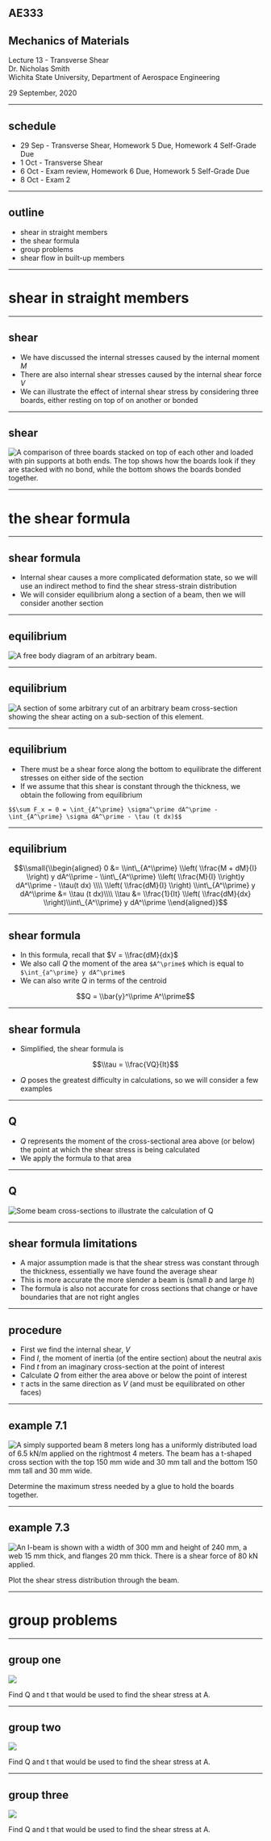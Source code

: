 ## AE333
## Mechanics of Materials
Lecture 13 - Transverse Shear<br/>
Dr. Nicholas Smith<br/>
Wichita State University, Department of Aerospace Engineering

29 September, 2020

----
## schedule

- 29 Sep - Transverse Shear, Homework 5 Due, Homework 4 Self-Grade Due
- 1 Oct - Transverse Shear
- 6 Oct - Exam review, Homework 6 Due, Homework 5 Self-Grade Due
- 8 Oct - Exam 2

----
## outline

<!-- TOC START min:1 max:1 link:false update:true -->
- shear in straight members
- the shear formula
- group problems
- shear flow in built-up members

<!-- TOC END -->


---
# shear in straight members

----
## shear

-   We have discussed the internal stresses caused by the internal moment *M*
-   There are also internal shear stresses caused by the internal shear force *V*
-   We can illustrate the effect of internal shear stress by considering three boards, either resting on top of on another or bonded

----
## shear

![A comparison of three boards stacked on top of each other and loaded with pin supports at both ends. The top shows how the boards look if they are stacked with no bond, while the bottom shows the boards bonded together.](../images/bonded-boards.png) <!-- .element width="60%" -->

---
# the shear formula

----
## shear formula

-   Internal shear causes a more complicated deformation state, so we will use an indirect method to find the shear stress-strain distribution
-   We will consider equilibrium along a section of a beam, then we will consider another section

----
## equilibrium

![A free body diagram of an arbitrary beam.](../images/beam-fbd.png)

----
## equilibrium

![A section of some arbitrary cut of an arbitrary beam cross-section showing the shear acting on a sub-section of this element.](../images/transverse-fbd.png) <!-- .element width="50%" -->

----
## equilibrium

-   There must be a shear force along the bottom to equilibrate the different stresses on either side of the section
-   If we assume that this shear is constant through the thickness, we obtain the following from equilibrium

`$$\sum F_x = 0 = \int_{A^\prime} \sigma^\prime dA^\prime - \int_{A^\prime} \sigma dA^\prime - \tau (t dx)$$`

----
## equilibrium

$$\\small{\\begin{aligned}
  0 &= \\int\_{A^\\prime} \\left( \\frac{M + dM}{I} \\right) y dA^\\prime - \\int\_{A^\\prime} \\left( \\frac{M}{I} \\right)y dA^\\prime - \\tau(t dx) \\\\
  \\left( \\frac{dM}{I} \\right) \\int\_{A^\\prime} y dA^\\prime &= \\tau (t dx)\\\\
  \\tau &= \\frac{1}{It} \\left( \\frac{dM}{dx} \\right)\\int\_{A^\\prime} y dA^\\prime
\\end{aligned}}$$

----
## shear formula

-   In this formula, recall that $V = \\frac{dM}{dx}$
-   We also call *Q* the moment of the area `$A^\prime$` which is equal to `$\int_{a^\prime} y dA^\prime$`
-   We can also write *Q* in terms of the centroid

$$Q = \\bar{y}^\\prime A^\\prime$$

----
## shear formula

-   Simplified, the shear formula is

$$\\tau = \\frac{VQ}{It}$$

-   *Q* poses the greatest difficulty in calculations, so we will consider a few examples

----
## Q

-   *Q* represents the moment of the cross-sectional area above (or below) the point at which the shear stress is being calculated
-   We apply the formula to that area

----
## Q

![Some beam cross-sections to illustrate the calculation of Q](../images/Q.jpg) <!-- .element width="35%" -->

----
## shear formula limitations

-   A major assumption made is that the shear stress was constant through the thickness, essentially we have found the average shear
-   This is more accurate the more slender a beam is (small *b* and large *h*)
-   The formula is also not accurate for cross sections that change or have boundaries that are not right angles

----
## procedure

-   First we find the internal shear, *V*
-   Find *I*, the moment of inertia (of the entire section) about the neutral axis
-   Find *t* from an imaginary cross-section at the point of interest
-   Calculate *Q* from either the area above or below the point of interest
-   $\tau$ acts in the same direction as *V* (and must be equilibrated on other faces)

----
## example 7.1

![A simply supported beam 8 meters long has a uniformly distributed load of 6.5 kN/m applied on the rightmost 4 meters. The beam has a t-shaped cross section with the top 150 mm wide and 30 mm tall and the bottom 150 mm tall and 30 mm wide.](../images/example-7-1.jpg) <!-- .element width="35%" -->

Determine the maximum stress needed by a glue to hold the boards together.

----
## example 7.3

![An I-beam is shown with a width of 300 mm and height of 240 mm, a web 15 mm thick, and flanges 20 mm thick. There is a shear force of 80 kN applied.](../images/example-7-3.jpg) <!-- .element width="50%" -->

Plot the shear stress distribution through the beam.

---
# group problems

----
## group one

![](../images/group-7-1.jpg) <!-- .element width="30%" -->

Find Q and t that would be used to find the shear stress at A.

----
## group two

![](../images/group-7-2.jpg) <!-- .element width="30%" -->

Find Q and t that would be used to find the shear stress at A.

----
## group three

![](../images/group-7-3.jpg) <!-- .element width="30%" -->

Find Q and t that would be used to find the shear stress at A.

